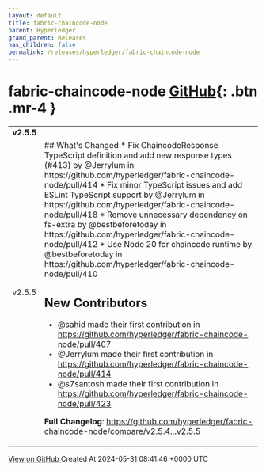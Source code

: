 ```yaml
---
layout: default
title: fabric-chaincode-node
parent: Hyperledger
grand_parent: Releases
has_children: false
permalink: /releases/hyperledger/fabric-chaincode-node
---
```


# fabric-chaincode-node <span class="fs-3 right-align">[GitHub](https://github.com/hyperledger/fabric-chaincode-node){: .btn .mr-4 }</span>


<div>
    <table>
        <tr>
            <td colspan="2">
                <b>
                    v2.5.5
                </b>
            </td>
        </tr>
        <tr>
            <td>
                <span class="chip">
                    v2.5.5
                </span>
            </td>
            <td>
                ## What's Changed
* Fix ChaincodeResponse TypeScript definition and add new response types (#413) by @Jerrylum in https://github.com/hyperledger/fabric-chaincode-node/pull/414
* Fix minor TypeScript issues and add ESLint TypeScript support by @Jerrylum in https://github.com/hyperledger/fabric-chaincode-node/pull/418
* Remove unnecessary dependency on fs-extra by @bestbeforetoday in https://github.com/hyperledger/fabric-chaincode-node/pull/412
* Use Node 20 for chaincode runtime by @bestbeforetoday in https://github.com/hyperledger/fabric-chaincode-node/pull/410

## New Contributors
* @sahid made their first contribution in https://github.com/hyperledger/fabric-chaincode-node/pull/407
* @Jerrylum made their first contribution in https://github.com/hyperledger/fabric-chaincode-node/pull/414
* @s7santosh made their first contribution in https://github.com/hyperledger/fabric-chaincode-node/pull/423

**Full Changelog**: https://github.com/hyperledger/fabric-chaincode-node/compare/v2.5.4...v2.5.5
            </td>
        </tr>
    </table>
    <a href="https://github.com/hyperledger/fabric-chaincode-node/releases/tag/v2.5.5" class=".btn">
        View on GitHub
    </a>
    <span class="right-align">
        Created At 2024-05-31 08:41:46 +0000 UTC
    </span>
</div>

